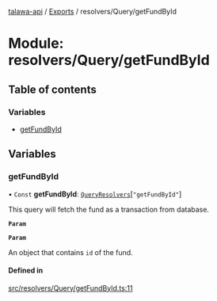 [talawa-api](../README.md) / [Exports](../modules.md) / resolvers/Query/getFundById

# Module: resolvers/Query/getFundById

## Table of contents

### Variables

- [getFundById](resolvers_Query_getFundById.md#getfundbyid)

## Variables

### getFundById

• `Const` **getFundById**: [`QueryResolvers`](types_generatedGraphQLTypes.md#queryresolvers)[``"getFundById"``]

This query will fetch the fund as a transaction from database.

**`Param`**

**`Param`**

An object that contains `id` of the fund.

#### Defined in

[src/resolvers/Query/getFundById.ts:11](https://github.com/PalisadoesFoundation/talawa-api/blob/53234da/src/resolvers/Query/getFundById.ts#L11)
